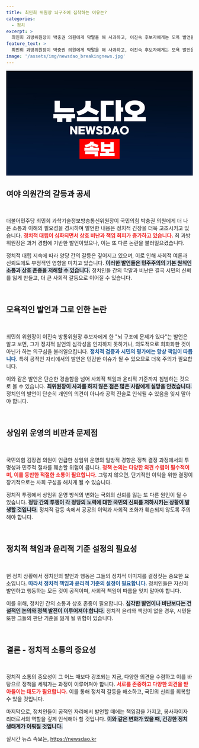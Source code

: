 ```yaml
---
title: 최민희 위원장 뇌구조에 집착하는 이유는?
categories:
  - 정치
excerpt: >
  최민희 과방위원장이 박충권 의원에게 막말을 해 사과하고, 이진숙 후보자에게는 모욕 발언을 반복했다고 밝혀 논란을 일으켰습니다. 과거를 버리지 못한 언행에 대한 비판이 쏟아지고 있습니다.
feature_text: >
  최민희 과방위원장이 박충권 의원에게 막말을 해 사과하고, 이진숙 후보자에게는 모욕 발언을 반복했다고 밝혀 논란을 일으켰습니다. 과거를 버리지 못한 언행에 대한 비판이 쏟아지고 있습니다.
image: '/assets/img/newsdao_breakingnews.jpg'
---
```


<p><img src="/assets/img/newsdao_breakingnews.jpg" alt="pcversion 속보" /></p>

<h2 data-ke-size="size26">여야 의원간의 갈등과 공세</h2>

<p data-ke-size="size16">&nbsp;</p>

<p>더불어민주당 최민희 과학기술정보방송통신위원장이 국민의힘 박충권 의원에게 더 나은 소통과 이해의 필요성을 경시하며 발언한 내용은 정치적 긴장을 더욱 고조시키고 있습니다. <b><span style="color: #ee2323;">정치적 대립이 심화되면서 상호 비난과 책임 회피가 증가하고 있습니다.</span></b> 최 과방위원장은 과거 경험에 기반한 발언이었으나, 이는 또 다른 논란을 불러일으켰습니다.</p>

<p>정치적 대립 지속에 따라 양당 간의 갈등은 깊어지고 있으며, 이로 인해 사회적 여론과 신뢰도에도 부정적인 영향을 미치고 있습니다. <b><span style="background-color: #21538527;">이러한 발언들은 민주주의의 기본 원칙인 소통과 상호 존중을 저해할 수 있습니다.</span></b> 정치인들 간의 막말과 비난은 결국 시민의 신뢰를 잃게 만들고, 더 큰 사회적 갈등으로 이어질 수 있습니다.</p>

<p data-ke-size="size16">&nbsp;</p>

<h2 data-ke-size="size26">모욕적인 발언과 그로 인한 논란</h2>

<p data-ke-size="size16">&nbsp;</p>

<p>최민희 위원장이 이진숙 방통위원장 후보자에게 한 "뇌 구조에 문제가 있다"는 발언은 알고 보면, 그가 정치적 발언의 심각성을 인지하지 못하거나, 의도적으로 희화화한 것이 아닌가 하는 의구심을 불러일으킵니다. <b><span style="color: #1a5490;">정치적 검증과 시민의 평가에는 항상 책임이 따릅니다.</span></b> 특히 공적인 자리에서의 발언은 민감한 이슈가 될 수 있으므로 더욱 주의가 필요합니다.</p>

<p>이와 같은 발언은 단순한 경솔함을 넘어 사회적 책임과 윤리적 기준까지 침범하는 것으로 볼 수 있습니다. <b><span style="background-color: #21538527;">최위원장이 사과를 하지 않은 점은 많은 사람에게 실망을 안겼습니다.</span></b> 정치인의 발언이 단순히 개인의 의견이 아니라 공적 진술로 인식될 수 있음을 잊지 말아야 합니다.</p>

<p data-ke-size="size16">&nbsp;</p>

<h2 data-ke-size="size26">상임위 운영의 비판과 문제점</h2>

<p data-ke-size="size16">&nbsp;</p>

<p>국민의힘 김장겸 의원이 언급한 상임위 운영의 일방적 경향은 정책 결정 과정에서의 투명성과 민주적 절차를 훼손할 위험이 큽니다. <b><span style="color: #ee2323;">정책 논의는 다양한 의견 수렴이 필수적이며, 이를 동반한 적절한 소통이 필요합니다.</span></b> 그렇지 않으면, 단기적인 이익을 위한 결정이 장기적으로는 사회 구성을 해치게 될 수 있습니다.</p>

<p>정치적 투쟁에서 상임위 운영 방식의 변화는 국회의 신뢰를 잃는 또 다른 원인이 될 수 있습니다. <b><span style="background-color: #21538527;">정당 간의 투쟁이 각 정당의 노력에 대한 국민의 신뢰를 저하시키는 상황이 발생할 것입니다.</span></b> 정치적 갈등 속에서 공공의 이익과 사회적 조화가 훼손되지 않도록 주의해야 합니다.</p>

<p data-ke-size="size16">&nbsp;</p>

<h2 data-ke-size="size26">정치적 책임과 윤리적 기준 설정의 필요성</h2>

<p data-ke-size="size16">&nbsp;</p>

<p>현 정치 상황에서 정치인의 발언과 행동은 그들의 정치적 이미지를 결정짓는 중요한 요소입니다. <b><span style="color: #1a5490;">따라서 정치적 책임과 윤리적 기준의 설정이 필요합니다.</span></b> 정치인들은 자신이 발언하고 행동하는 모든 것이 공적이며, 사회적 책임이 따름을 잊지 말아야 합니다.</p>

<p>이를 위해, 정치인 간의 소통과 상호 존중이 필요합니다. <b><span style="background-color: #21538527;">심각한 발언이나 비난보다는 건설적인 논의와 정책 발전이 이루어져야 합니다.</span></b> 정치적 윤리와 책임이 없을 경우, 시민들 또한 그들의 판단 기준을 잃게 될 위험이 있습니다.</p>

<p data-ke-size="size16">&nbsp;</p>

<h2 data-ke-size="size26">결론 - 정치적 소통의 중요성</h2>

<p data-ke-size="size16">&nbsp;</p>

<p>정치적 소통의 중요성이 그 어느 때보다 강조되는 지금, 다양한 의견을 수렴하고 이를 바탕으로 정책을 세워가는 과정이 이루어져야 합니다. <b><span style="color: #ee2323;">서로를 존중하고 다양한 의견을 받아들이는 태도가 필요합니다.</span></b> 이를 통해 정치적 갈등을 해소하고, 국민의 신뢰를 회복할 수 있을 것입니다.</p>

<p>마지막으로, 정치인들이 공적인 자리에서 발언할 때에는 책임감을 가지고, 봉사자이자 리더로서의 역할을 깊게 인식해야 할 것입니다. <b><span style="background-color: #21538527;">이와 같은 변화가 있을 때, 건강한 정치 생태계가 이뤄질 것입니다.</span></b></p>
실시간 뉴스 속보는, <a href="https://newsdao.kr" rel="dofollow">https://newsdao.kr</a>


